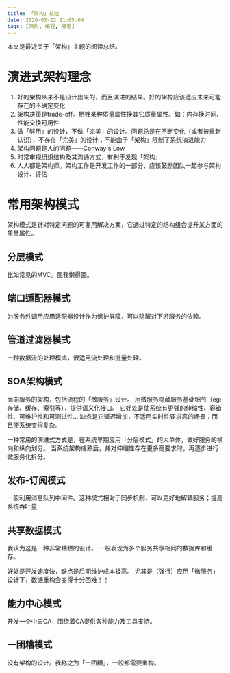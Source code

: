 ```yaml
---
title: 「架构」总结
date: 2020-03-22 21:05:04
tags: [架构, 编程, 随笔]
---
```


本文是最近关于「架构」主题的阅读总结。

<!-- more -->

# 演进式架构理念
1. 好的架构从来不是设计出来的，而且演进的结果。好的架构应该适应未来可能存在的不确定变化
2. 架构决策是trade-off。牺牲某种质量属性换其它质量属性。如：内存换时间、性能交换可用性
3. 做「够用」的设计，不做「完美」的设计。问题总是在不断变化（或者被重新认识），不存在「完美」的设计；不能由于「架构」限制了系统演进能力
4. 架构问题是人的问题——Conway's Low
5. 时常审视组织结构及其沟通方式，有利于发现「架构」
6. 人人都是架构师。架构工作是开发工作的一部分，应该鼓励团队一起参与架构设计、评估


# 常用架构模式
架构模式是针对特定问题的可复用解决方案，它通过特定的结构组合提升某方面的质量属性。

## 分层模式

比如常见的MVC。图我懒得画。

## 端口适配器模式

为服务外调用应用适配器设计作为保护屏障，可以隐藏对下游服务的依赖。

## 管道过滤器模式

一种数据流的处理模式，很适用流处理和批量处理。

## SOA架构模式

面向服务的架构，包括流程的「微服务」设计。
用微服务隐藏服务基础细节（eg: 存储、缓存、索引等），提供语义化接口。
它好处是使系统有更强的伸缩性、容错性、可维护性和可测试性... 
缺点是它延迟增加，不适用实时性要求高的场景；而且便系统变得复杂。

一种常用的演进式方式是，在系统早期应用「分层模式」的大单体，做好服务的横向和纵向划分。
当系统架构成熟后，并对伸缩性存在更多高要求时，再逐步进行微服务化拆分。

## 发布-订阅模式

一般利用消息队列中间件。这种模式相对于同步机制，可以更好地解耦服务；提高系统吞吐量

## 共享数据模式

我认为这是一种非常糟糕的设计。
一般表现为多个服务共享相同的数据库和缓存。

好处是开发速度快，缺点是后期维护成本极高。
尤其是（强行）应用「微服务」设计下，数据重构会变得十分困难！！

## 能力中心模式

开发一个中央CA，围绕着CA提供各种能力及工具支持。

## 一团糟模式

没有架构的设计。我称之为「一团糟」，一般都需要重构。

